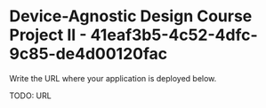 # Device-Agnostic Design Course Project II - 41eaf3b5-4c52-4dfc-9c85-de4d00120fac

Write the URL where your application is deployed below.

TODO: URL